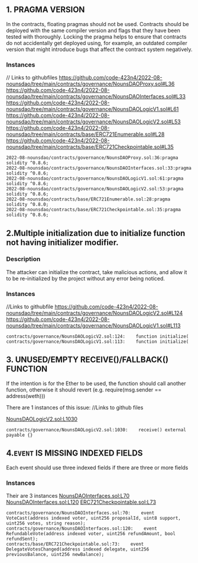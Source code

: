 ## 1. PRAGMA VERSION
In the contracts, floating pragmas should not be used. Contracts should be deployed with the same compiler version and flags that they have been tested with thoroughly. Locking the pragma helps to ensure that contracts do not accidentally get deployed using, for example, an outdated compiler version that might introduce bugs that affect the contract system negatively.

### Instances
// Links to githubfiles
https://github.com/code-423n4/2022-08-nounsdao/tree/main/contracts/governance/NounsDAOProxy.sol#L36
https://github.com/code-423n4/2022-08-nounsdao/tree/main/contracts/governance/NounsDAOInterfaces.sol#L33
https://github.com/code-423n4/2022-08-nounsdao/tree/main/contracts/governance/NounsDAOLogicV1.sol#L61
https://github.com/code-423n4/2022-08-nounsdao/tree/main/contracts/governance/NounsDAOLogicV2.sol#L53
https://github.com/code-423n4/2022-08-nounsdao/tree/main/contracts/base/ERC721Enumerable.sol#L28
https://github.com/code-423n4/2022-08-nounsdao/tree/main/contracts/base/ERC721Checkpointable.sol#L35



```
2022-08-nounsdao/contracts/governance/NounsDAOProxy.sol:36:pragma solidity ^0.8.6;
2022-08-nounsdao/contracts/governance/NounsDAOInterfaces.sol:33:pragma solidity ^0.8.6;
2022-08-nounsdao/contracts/governance/NounsDAOLogicV1.sol:61:pragma solidity ^0.8.6;
2022-08-nounsdao/contracts/governance/NounsDAOLogicV2.sol:53:pragma solidity ^0.8.6;
2022-08-nounsdao/contracts/base/ERC721Enumerable.sol:28:pragma solidity ^0.8.0;
2022-08-nounsdao/contracts/base/ERC721Checkpointable.sol:35:pragma solidity ^0.8.6;
```

## 2.Multiple initialization due to initialize function not having initializer modifier.

### Description

The attacker can initialize the contract, take malicious actions, and allow it to be re-initialized by the project without any error being noticed.

### Instances
//Links to githubfile
https://github.com/code-423n4/2022-08-nounsdao/tree/main/contracts/governance/NounsDAOLogicV2.sol#L124
https://github.com/code-423n4/2022-08-nounsdao/tree/main/contracts/governance/NounsDAOLogicV1.sol#L113
```
contracts/governance/NounsDAOLogicV2.sol:124:    function initialize(
contracts/governance/NounsDAOLogicV1.sol:113:    function initialize(
```
## 3. UNUSED/EMPTY RECEIVE()/FALLBACK() FUNCTION
If the intention is for the Ether to be used, the function should call another function, otherwise it should revert (e.g. require(msg.sender == address(weth)))

There are 1 instances of this issue:
//Links to github files

[NounsDAOLogicV2.sol:L1030](https://github.com/code-423n4/2022-08-nounsdao/tree/main/contracts/governance/NounsDAOLogicV2.sol#L1030)

```
contracts/governance/NounsDAOLogicV2.sol:1030:    receive() external payable {}
```

## 4.`EVENT` IS MISSING INDEXED FIELDS

Each event should use three indexed fields if there are three or more fields
### Instances
Their are 3 instances
[NounsDAOInterfaces.sol:L70](https://github.com/code-423n4/2022-08-nounsdao/tree/main/contracts/governance/NounsDAOInterfaces.sol#L70)
[NounsDAOInterfaces.sol:L120](https://github.com/code-423n4/2022-08-nounsdao/tree/main/contracts/governance/NounsDAOInterfaces.sol#L120)
[ERC721Checkpointable.sol:L73](https://github.com/code-423n4/2022-08-nounsdao/tree/main/contracts/base/ERC721Checkpointable.sol#L73)

```
contracts/governance/NounsDAOInterfaces.sol:70:    event VoteCast(address indexed voter, uint256 proposalId, uint8 support, uint256 votes, string reason);
contracts/governance/NounsDAOInterfaces.sol:120:    event RefundableVote(address indexed voter, uint256 refundAmount, bool refundSent);
contracts/base/ERC721Checkpointable.sol:73:    event DelegateVotesChanged(address indexed delegate, uint256 previousBalance, uint256 newBalance);
```